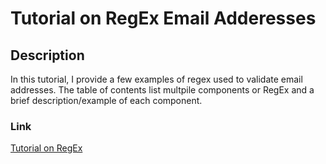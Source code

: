 # Tutorial on RegEx Email Adderesses

## Description
In this tutorial, I provide a few examples of regex used to validate email addresses. The table of contents list multpile components or RegEx and a brief description/example of each component.

### Link
[Tutorial on RegEx](https://gist.github.com/Jtaustin19/5b18194bd7cb76213aa858b4aad2ae57)